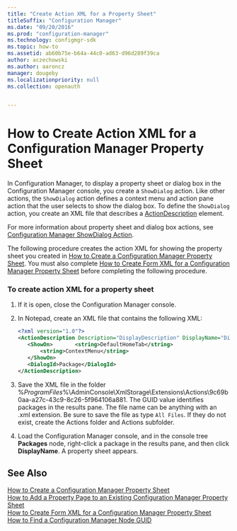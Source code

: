 ```yaml
---
title: "Create Action XML for a Property Sheet"
titleSuffix: "Configuration Manager"
ms.date: "09/20/2016"
ms.prod: "configuration-manager"
ms.technology: configmgr-sdk
ms.topic: how-to
ms.assetid: ab60b75e-b64a-44c0-ad63-d96d289f39ca
author: aczechowski
ms.author: aaroncz
manager: dougeby
ms.localizationpriority: null
ms.collection: openauth


---
```

# How to Create Action XML for a Configuration Manager Property Sheet
In Configuration Manager, to display a property sheet or dialog box in the Configuration Manager console, you create a `ShowDialog` action. Like other actions, the `ShowDialog` action defines a context menu and action pane action that the user selects to show the dialog box. To define the `ShowDialog` action, you create an XML file that describes a [ActionDescription](/previous-versions/system-center/developer/cc147252(v=msdn.10)) element.  

 For more information about property sheet and dialog box actions, see [Configuration Manager ShowDialog Action](../../../../develop/core/servers/console/showdialog-action.md).  

 The following procedure creates the action XML for showing the property sheet you created in [How to Create a Configuration Manager Property Sheet](../../../../develop/core/servers/console/how-to-create-a-configuration-manager-property-sheet.md). You must also complete [How to Create Form XML for a Configuration Manager Property Sheet](../../../../develop/core/servers/console/how-to-create-form-xml-for-a-configuration-manager-property-sheet.md) before completing the following procedure.  

### To create action XML for a property sheet  

1.  If it is open, close the Configuration Manager console.  

2.  In Notepad, create an XML file that contains the following XML:  

    ```xml
    <?xml version="1.0"?>  
    <ActionDescription Description="DisplayDescription" DisplayName="DisplayName" SynchronousAction="true" Class="ShowDialog" xmlns:xsd="http://www.w3.org/2001/XMLSchema" xmlns:xsi="http://www.w3.org/2001/XMLSchema-instance">  
       <ShowOn>       <string>DefaultHomeTab</string>  
           <string>ContextMenu</string>   
       </ShowOn>   
       <DialogId>Package</DialogId>   
    </ActionDescription>  
    ```  

3.  Save the XML file in the folder %*ProgramFiles*%\AdminConsole\XmlStorage\Extensions\Actions\9c69b0aa-a27c-43c9-8c26-5f964106a881. The GUID value identifies packages in the results pane. The file name can be anything with an .xml extension. Be sure to save the file as type `All Files`. If they do not exist, create the Actions folder and Actions subfolder.  

4.  Load the Configuration Manager console, and in the console tree **Packages** node, right-click a package in the results pane, and then click **DisplayName**. A property sheet appears.  

## See Also  
 [How to Create a Configuration Manager Property Sheet](../../../../develop/core/servers/console/how-to-create-a-configuration-manager-property-sheet.md)   
 [How to Add a Property Page to an Existing Configuration Manager Property Sheet](../../../../develop/core/servers/console/how-to-add-a-property-page-to-an-existing-configuration-manager-property-sheet.md)   
 [How to Create Form XML for a Configuration Manager Property Sheet](../../../../develop/core/servers/console/how-to-create-form-xml-for-a-configuration-manager-property-sheet.md)   
 [How to Find a Configuration Manager Node GUID](../../../../develop/core/servers/console/how-to-find-a-configuration-manager-console-node-guid.md)
